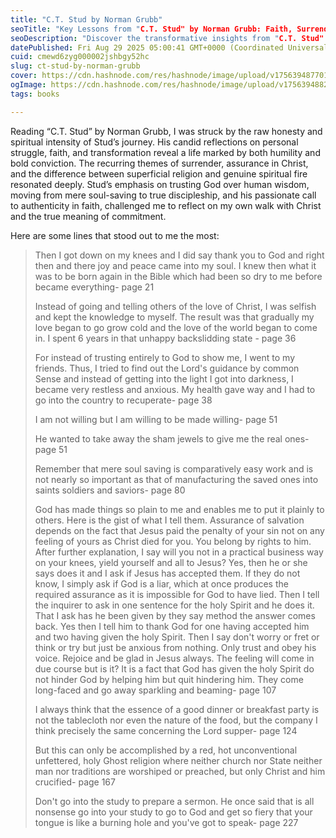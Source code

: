 ```yaml
---
title: "C.T. Stud by Norman Grubb"
seoTitle: "Key Lessons from "C.T. Stud" by Norman Grubb: Faith, Surrender, and Sp"
seoDescription: "Discover the transformative insights from "C.T. Stud" by Norman Grubb. Explore themes of faith, surrender, and authentic Christian living through powerful q"
datePublished: Fri Aug 29 2025 05:00:41 GMT+0000 (Coordinated Universal Time)
cuid: cmewd6zyg000002jshbgy52hc
slug: ct-stud-by-norman-grubb
cover: https://cdn.hashnode.com/res/hashnode/image/upload/v1756394877013/8c75efa5-3288-4ca1-a7c6-d15e55fa9cfd.jpeg
ogImage: https://cdn.hashnode.com/res/hashnode/image/upload/v1756394882992/008a56e2-4e21-48e9-8e71-5bf634d44e25.jpeg
tags: books

---
```


Reading “C.T. Stud” by Norman Grubb, I was struck by the raw honesty and spiritual intensity of Stud’s journey. His candid reflections on personal struggle, faith, and transformation reveal a life marked by both humility and bold conviction. The recurring themes of surrender, assurance in Christ, and the difference between superficial religion and genuine spiritual fire resonated deeply. Stud’s emphasis on trusting God over human wisdom, moving from mere soul-saving to true discipleship, and his passionate call to authenticity in faith, challenged me to reflect on my own walk with Christ and the true meaning of commitment.

Here are some lines that stood out to me the most:

> Then I got down on my knees and I did say thank you to God and right then and there joy and peace came into my soul. I knew then what it was to be born again in the Bible which had been so dry to me before became everything- page 21
> 
> Instead of going and telling others of the love of Christ, I was selfish and kept the knowledge to myself. The result was that gradually my love began to go grow cold and the love of the world began to come in. I spent 6 years in that unhappy backslidding state - page 36
> 
> For instead of trusting entirely to God to show me, I went to my friends. Thus, I tried to find out the Lord's guidance by common Sense and instead of getting into the light I got into darkness, I became very restless and anxious. My health gave way and I had to go into the country to recuperate- page 38
> 
> I am not willing but I am willing to be made willing- page 51
> 
> He wanted to take away the sham jewels to give me the real ones- page 51
> 
> Remember that mere soul saving is comparatively easy work and is not nearly so important as that of manufacturing the saved ones into saints soldiers and saviors- page 80
> 
> God has made things so plain to me and enables me to put it plainly to others. Here is the gist of what I tell them. Assurance of salvation depends on the fact that Jesus paid the penalty of your sin not on any feeling of yours as Christ died for you. You belong by rights to him. After further explanation, I say will you not in a practical business way on your knees, yield yourself and all to Jesus? Yes, then he or she says does it and I ask if Jesus has accepted them. If they do not know, I simply ask if God is a liar, which at once produces the required assurance as it is impossible for God to have lied. Then I tell the inquirer to ask in one sentence for the holy Spirit and he does it. That I ask has he been given by they say method the answer comes back. Yes then I tell him to thank God for one having accepted him and two having given the holy Spirit. Then I say don't worry or fret or think or try but just be anxious from nothing. Only trust and obey his voice. Rejoice and be glad in Jesus always. The feeling will come in due course but is it? It is a fact that God has given the holy Spirit do not hinder God by helping him but quit hindering him. They come long-faced and go away sparkling and beaming- page 107
> 
> I always think that the essence of a good dinner or breakfast party is not the tablecloth nor even the nature of the food, but the company I think precisely the same concerning the Lord supper- page 124
> 
> But this can only be accomplished by a red, hot unconventional unfettered, holy Ghost religion where neither church nor State neither man nor traditions are worshiped or preached, but only Christ and him crucified- page 167
> 
> Don't go into the study to prepare a sermon. He once said that is all nonsense go into your study to go to God and get so fiery that your tongue is like a burning hole and you've got to speak- page 227